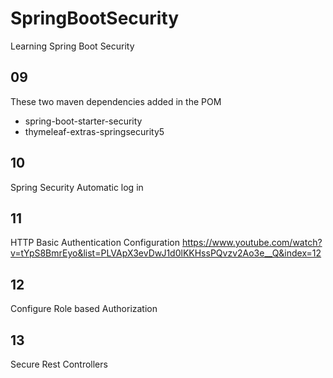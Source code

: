 # SpringBootSecurity
Learning Spring Boot Security
## 09
These two maven dependencies added in the POM
* spring-boot-starter-security
* thymeleaf-extras-springsecurity5
## 10
Spring Security Automatic log in 
## 11
HTTP Basic Authentication Configuration
https://www.youtube.com/watch?v=tYpS8BmrEyo&list=PLVApX3evDwJ1d0lKKHssPQvzv2Ao3e__Q&index=12

## 12
Configure Role based Authorization
## 13
Secure Rest Controllers
